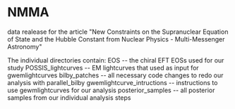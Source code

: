 # NMMA
data realease for the article "New Constraints on the Supranuclear Equation of State and the Hubble Constant from  Nuclear Physics - Multi-Messenger Astronomy"


The individual directories contain: 
EOS                -- the chiral EFT EOSs used for our study
POSSIS_lightcurves -- EM lightcurves that used as input for gwemlightcurves 
bilby_patches      -- all necessary code changes to redo our analysis with parallel_bilby
gwemlightcurve_intructions -- instructions to use gewmlightcurves for our analysis
posterior_samples  -- all posterior samples from our individual analysis steps
